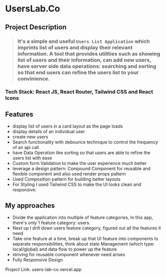 # **UsersLab.Co**

## **Project Description**

> ### It's a simple and useful `Users List Application` which imprints list of users and display their relevant information. A tool that provides utilities such as showing list of users and their information, can add new users, have server side data operations: searching and sorting so that end users can refine the users list to your convinience.

### Tech Stack: React JS, React Router, Tailwind CSS and React Icons

## **Features**

- display list of users in a card layout as the page loads
- display details of an individual user
- create new users
- Search functionality with debounce technique to control the frequency of an api call
- have Data Operation like sorting so that users are able to refine the users list with ease
- Custom form Validation to make the user experience much better
- leverage a design pattern: Compound Component for reusable and flexible component and also used render props pattern
- Used Composition pattern for building better layouts
- For Styling I used Tailwind CSS to make the UI looks clean and responsive.

## **My approaches**

- Divide the application into multiple of feature categories, In this app, there's only 1 feature category: users.
- Next up I drill down users feature category, figured out all the features it need
- Take one feature at a time, break up that UI feature into components to separate responsibilities, think about state Management (which type: local/global) and data flow to power up the feature
- striving for reusable component whenever need arises
- Fully Responsive Design

Project Link: users-lab-co.vercel.app
